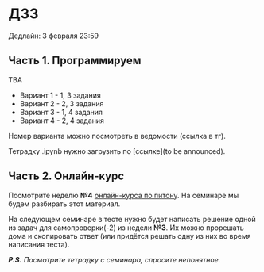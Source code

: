 # ДЗ3

Дедлайн: 3 февраля 23:59

## Часть 1. Программируем
TBA

- Вариант 1 - 1, 3 задания
- Вариант 2 - 2, 3 задания
- Вариант 3 - 1, 4 задания
- Вариант 4 - 2, 4 задания


Номер варианта можно посмотреть в ведомости (ссылка в тг).

Тетрадку .ipynb нужно загрузить по [ссылке](to be announced). 

## Часть 2. Онлайн-курс

Посмотрите неделю **№4** [онлайн-курса по питону](https://edu.hse.ru/course/view.php?id=133389). На семинаре мы будем разбирать этот материал.

На следующем семинаре в тесте нужно будет написать решение одной из задач для самопроверки(-2) из недели **№3**. Их можно прорешать дома и скопировать ответ (или придётся решать одну из них во время написания теста).

***P.S.** Посмотрите тетрадку с семинара, спросите непонятное.* 

